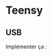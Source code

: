 # Teensy

## USB
Implémenter ça :

[](https://docs.rs/usb-device/0.2.0/src/usb_device/bus.rs.html#17-134)

